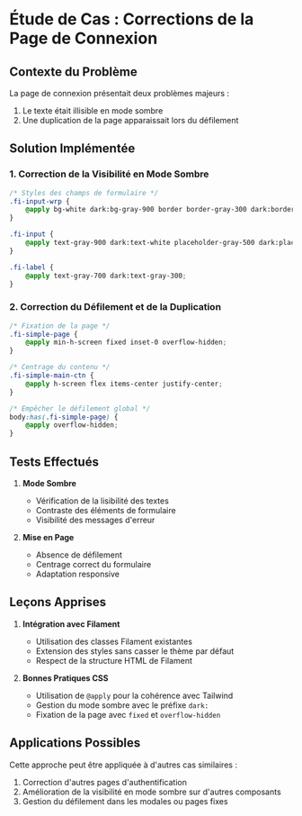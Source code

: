 # Étude de Cas : Corrections de la Page de Connexion

## Contexte du Problème
La page de connexion présentait deux problèmes majeurs :
1. Le texte était illisible en mode sombre
2. Une duplication de la page apparaissait lors du défilement

## Solution Implémentée

### 1. Correction de la Visibilité en Mode Sombre
```css
/* Styles des champs de formulaire */
.fi-input-wrp {
    @apply bg-white dark:bg-gray-900 border border-gray-300 dark:border-gray-700;
}

.fi-input {
    @apply text-gray-900 dark:text-white placeholder-gray-500 dark:placeholder-gray-400;
}

.fi-label {
    @apply text-gray-700 dark:text-gray-300;
}
```

### 2. Correction du Défilement et de la Duplication
```css
/* Fixation de la page */
.fi-simple-page {
    @apply min-h-screen fixed inset-0 overflow-hidden;
}

/* Centrage du contenu */
.fi-simple-main-ctn {
    @apply h-screen flex items-center justify-center;
}

/* Empêcher le défilement global */
body:has(.fi-simple-page) {
    @apply overflow-hidden;
}
```

## Tests Effectués
1. **Mode Sombre**
   - Vérification de la lisibilité des textes
   - Contraste des éléments de formulaire
   - Visibilité des messages d'erreur

2. **Mise en Page**
   - Absence de défilement
   - Centrage correct du formulaire
   - Adaptation responsive

## Leçons Apprises
1. **Intégration avec Filament**
   - Utilisation des classes Filament existantes
   - Extension des styles sans casser le thème par défaut
   - Respect de la structure HTML de Filament

2. **Bonnes Pratiques CSS**
   - Utilisation de `@apply` pour la cohérence avec Tailwind
   - Gestion du mode sombre avec le préfixe `dark:`
   - Fixation de la page avec `fixed` et `overflow-hidden`

## Applications Possibles
Cette approche peut être appliquée à d'autres cas similaires :
1. Correction d'autres pages d'authentification
2. Amélioration de la visibilité en mode sombre sur d'autres composants
3. Gestion du défilement dans les modales ou pages fixes
